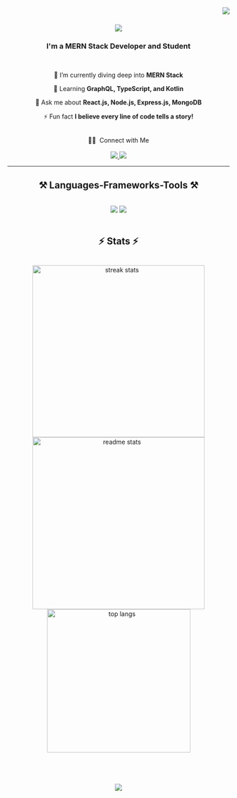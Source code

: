 <img align="right" src="https://visitor-badge.laobi.icu/badge?page_id=abdulwahab2655.abdulwahab2655" />

<h1 align="center">
    <img src="https://readme-typing-svg.herokuapp.com/?font=Righteous&size=35&center=true&vCenter=true&width=500&height=70&duration=4000&lines=Hello!+👋;I'm+Abdul+Wahab!;" />
</h1>

<h3 align="center">I'm a MERN Stack Developer and Student </h3>

<br/>

<div align="center">
 
 🔭 I’m currently diving deep into **MERN Stack**
 
 🌱 Learning **GraphQL, TypeScript, and Kotlin**

 💬 Ask me about **React.js, Node.js, Express.js, MongoDB**

 ⚡ Fun fact **I believe every line of code tells a story!**
 
 </div></br>
 
<div align="center"> 
    🤝🏻 &nbsp;Connect with Me</br></br>
  <a href="mailto:abdulwahab2655@gmail.com">
    <img src="https://img.shields.io/badge/Gmail-333333?style=for-the-badge&logo=gmail&logoColor=red" />
  </a>
  <a href="https://www.linkedin.com/in/abdul-wahab-8b704021a/" target="_blank">
    <img src="https://img.shields.io/badge/LinkedIn-0077B5?style=for-the-badge&logo=linkedin&logoColor=white" target="_blank" />
  </a>
</div>

 <hr/>
 
<h2 align="center">⚒️ Languages-Frameworks-Tools ⚒️</h2>
<br/>
    <div align="center">
    <img src="https://skillicons.dev/icons?i=react,html,css,vscode,github,git,python,graphql,androidstudio,mysql" />
    <img src="https://skillicons.dev/icons?i=nodejs,javascript,typescript,express,firebase,mongodb,cpp,c,flask,postgresql" /><br>

</div>

<br/>

<h2 align="center">⚡ Stats ⚡</h2>
<br>
<div align=center>
  <img width=390 src="https://streak-stats.demolab.com/?user=abdulwahab2655&count_private=true&theme=react&border_radius=10" alt="streak stats"/>
  <img width=390 src="https://github-readme-stats-salesp07.vercel.app/api?username=abdulwahab2655&count_private=true&show_icons=true&theme=react&rank_icon=github&border_radius=10" alt="readme stats" />
  <br/>
  <img width=325 align="center" src="https://github-readme-stats-salesp07.vercel.app/api/top-langs/?username=abdulwahab2655&hide=Less&langs_count=8&layout=compact&theme=react&border_radius=10&size_weight=0.5&count_weight=0.5&exclude_repo=github-readme-stats" alt="top langs" />
</div>

<br/><br/>
<h3 align="center">
    <img src="https://readme-typing-svg.herokuapp.com/?font=Righteous&size=25&center=true&vCenter=true&width=500&height=70&duration=4000&lines=Thanks+for+visiting!+✌️;+Connect+with+me+on+LinkedIn!;">
</h3>

<br/>
